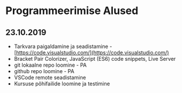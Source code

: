 # Programmeerimise Alused
## 23.10.2019
* Tarkvara paigaldamine ja seadistamine - [https://code.visualstudio.com/](https://code.visualstudio.com/)
* Bracket Pair Colorizer, JavaScript (ES6) code snippets, Live Server
* git lokaalne repo loomine - PA
* github repo loomine - PA
* VSCode remote seadistamine
* Kursuse põhifailide loomine ja testimine